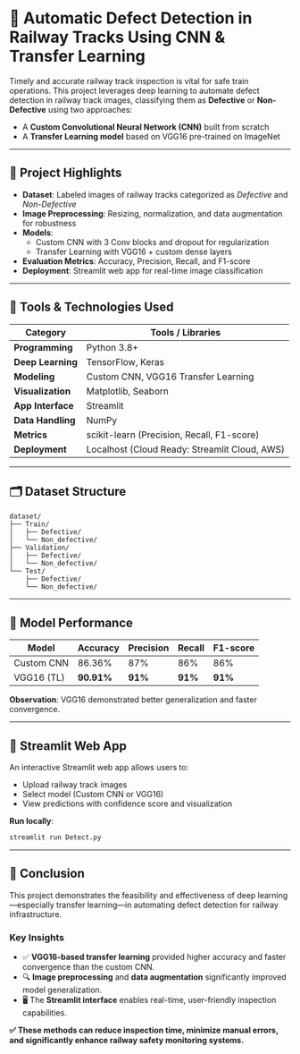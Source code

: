 # 🚆 Automatic Defect Detection in Railway Tracks Using CNN & Transfer Learning

Timely and accurate railway track inspection is vital for safe train operations. This project leverages deep learning to automate defect detection in railway track images, classifying them as **Defective** or **Non-Defective** using two approaches:

- A **Custom Convolutional Neural Network (CNN)** built from scratch  
- A **Transfer Learning model** based on VGG16 pre-trained on ImageNet  

---

## 📌 Project Highlights

- **Dataset**: Labeled images of railway tracks categorized as *Defective* and *Non-Defective*
- **Image Preprocessing**: Resizing, normalization, and data augmentation for robustness
- **Models**:
  - Custom CNN with 3 Conv blocks and dropout for regularization
  - Transfer Learning with VGG16 + custom dense layers
- **Evaluation Metrics**: Accuracy, Precision, Recall, and F1-score
- **Deployment**: Streamlit web app for real-time image classification

---

## 🧰 Tools & Technologies Used

| Category         | Tools / Libraries                               |
|------------------|--------------------------------------------------|
| **Programming**  | Python 3.8+                                      |
| **Deep Learning**| TensorFlow, Keras                                |
| **Modeling**     | Custom CNN, VGG16 Transfer Learning              |
| **Visualization**| Matplotlib, Seaborn                              |
| **App Interface**| Streamlit                                        |
| **Data Handling**| NumPy                                    |
| **Metrics**      | scikit-learn (Precision, Recall, F1-score)       |
| **Deployment**   | Localhost (Cloud Ready: Streamlit Cloud, AWS)    |

---

## 🗂️ Dataset Structure
```plaintext
dataset/
├── Train/
│   ├── Defective/
│   └── Non_defective/
├── Validation/
│   ├── Defective/
│   └── Non_defective/
└── Test/
    ├── Defective/
    └── Non_defective/
```
---

## 🧠 Model Performance

| Model        | Accuracy | Precision | Recall | F1-score |
|--------------|----------|-----------|--------|----------|
| Custom CNN   | 86.36%   | 87%       | 86%    | 86%      |
| VGG16 (TL)   | **90.91%** | **91%**     | **91%**  | **91%**    |

**Observation**: VGG16 demonstrated better generalization and faster convergence.

---

## 🚀 Streamlit Web App

An interactive Streamlit web app allows users to:

- Upload railway track images  
- Select model (Custom CNN or VGG16)  
- View predictions with confidence score and visualization  

**Run locally**:
```bash
streamlit run Detect.py
```
---
## 📌 Conclusion

This project demonstrates the feasibility and effectiveness of deep learning—especially transfer learning—in automating defect detection for railway infrastructure.

### **Key Insights**

- ✅ **VGG16-based transfer learning** provided higher accuracy and faster convergence than the custom CNN.  
- 🔍 **Image preprocessing** and **data augmentation** significantly improved model generalization.  
- 🖥️ The **Streamlit interface** enables real-time, user-friendly inspection capabilities.  

**✅ These methods can reduce inspection time, minimize manual errors, and significantly enhance railway safety monitoring systems.**


